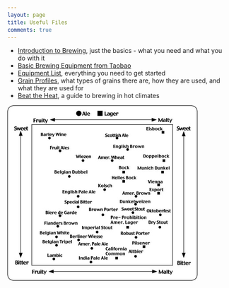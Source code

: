 ```yaml
---
layout: page
title: Useful Files
comments: true
---
```


* [Introduction to Brewing](/media/files/introduction-to-brewing--english.pdf), just the basics - what you need and what you do with it
* [Basic Brewing Equipment from Taobao](/media/files/brew-equipment-from-taobao.xls)
* [Equipment List](/media/files/equipment-list.docx), everything you need to get started
* [Grain Profiles](/media/files/grains.pdf), what types of grains there are, how they are used, and what they are used for
* [Beat the Heat](/media/files/beat-the-heat.pdf), a guide to brewing in hot climates

!["The Beer Spectrum"](/media/files/beer-spectrum.jpg)